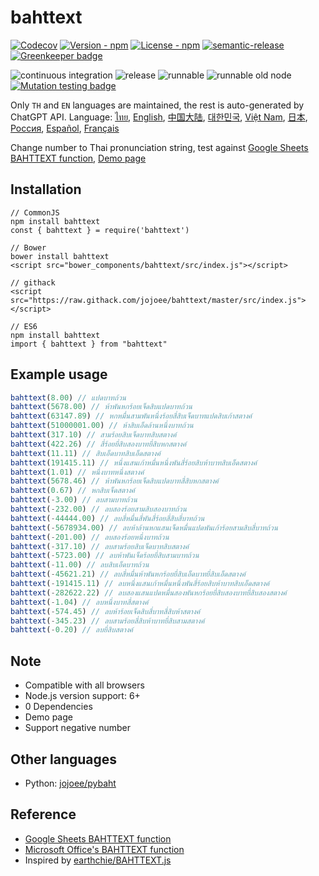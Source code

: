 # bahttext

[![Codecov](https://img.shields.io/codecov/c/github/jojoee/bahttext.svg)](https://codecov.io/github/jojoee/bahttext)
[![Version - npm](https://img.shields.io/npm/v/bahttext.svg)](https://www.npmjs.com/package/bahttext)
[![License - npm](https://img.shields.io/npm/l/bahttext.svg)](http://opensource.org/licenses/MIT)
[![semantic-release](https://img.shields.io/badge/%20%20%F0%9F%93%A6%F0%9F%9A%80-semantic--release-e10079.svg?style=flat-square)](https://github.com/semantic-release/semantic-release) [![Greenkeeper badge](https://badges.greenkeeper.io/jojoee/bahttext.svg)](https://greenkeeper.io/)

![continuous integration](https://github.com/jojoee/bahttext/workflows/continuous%20integration/badge.svg?branch=master)
![release](https://github.com/jojoee/bahttext/workflows/release/badge.svg?branch=master)
![runnable](https://github.com/jojoee/bahttext/workflows/runnable/badge.svg?branch=master)
![runnable old node](https://github.com/jojoee/bahttext/workflows/runnable%20old%20node/badge.svg?branch=master)
[![Mutation testing badge](https://img.shields.io/endpoint?style=flat&url=https%3A%2F%2Fbadge-api.stryker-mutator.io%2Fgithub.com%2Fjojoee%2Fbahttext%2Fmaster)](https://dashboard.stryker-mutator.io/reports/github.com/jojoee/bahttext/master)

Only `TH` and `EN` languages are maintained, the rest is auto-generated by ChatGPT API. Language:
[ไทย](https://github.com/jojoee/bahttext/blob/master/README.md),
[English](https://github.com/jojoee/bahttext/blob/master/README-en.md),
[中国大陆](https://github.com/jojoee/bahttext/blob/master/doc/README-cn.md),
[대한민국](https://github.com/jojoee/bahttext/blob/master/doc/README-kr.md),
[Việt Nam](https://github.com/jojoee/bahttext/blob/master/doc/README-vn.md),
[日本](https://github.com/jojoee/bahttext/blob/master/doc/README-jp.md),
[Россия](https://github.com/jojoee/bahttext/blob/master/doc/README-ru.md),
[Español](https://github.com/jojoee/bahttext/blob/master/doc/README-la.md),
[Français](https://github.com/jojoee/bahttext/blob/master/doc/README-fr.md)

Change number to Thai pronunciation string, test
against [Google Sheets BAHTTEXT function](https://support.google.com/docs/answer/9982303?hl=en), [Demo page](https://jojoee.github.io/bahttext/)

## Installation

```
// CommonJS
npm install bahttext
const { bahttext } = require('bahttext')

// Bower
bower install bahttext
<script src="bower_components/bahttext/src/index.js"></script>

// githack
<script src="https://raw.githack.com/jojoee/bahttext/master/src/index.js"></script>

// ES6
npm install bahttext
import { bahttext } from "bahttext"
```

## Example usage

```javascript
bahttext(8.00) // แปดบาทถ้วน
bahttext(5678.00) // ห้าพันหกร้อยเจ็ดสิบแปดบาทถ้วน
bahttext(63147.89) // หกหมื่นสามพันหนึ่งร้อยสี่สิบเจ็ดบาทแปดสิบเก้าสตางค์
bahttext(51000001.00) // ห้าสิบเอ็ดล้านหนึ่งบาทถ้วน
bahttext(317.10) // สามร้อยสิบเจ็ดบาทสิบสตางค์
bahttext(422.26) // สี่ร้อยยี่สิบสองบาทยี่สิบหกสตางค์
bahttext(11.11) // สิบเอ็ดบาทสิบเอ็ดสตางค์
bahttext(191415.11) // หนึ่งแสนเก้าหมื่นหนึ่งพันสี่ร้อยสิบห้าบาทสิบเอ็ดสตางค์
bahttext(1.01) // หนึ่งบาทหนึ่งสตางค์
bahttext(5678.46) // ห้าพันหกร้อยเจ็ดสิบแปดบาทสี่สิบหกสตางค์
bahttext(0.67) // หกสิบเจ็ดสตางค์
bahttext(-3.00) // ลบสามบาทถ้วน
bahttext(-232.00) // ลบสองร้อยสามสิบสองบาทถ้วน
bahttext(-44444.00) // ลบสี่หมื่นสี่พันสี่ร้อยสี่สิบสี่บาทถ้วน
bahttext(-5678934.00) // ลบห้าล้านหกแสนเจ็ดหมื่นแปดพันเก้าร้อยสามสิบสี่บาทถ้วน
bahttext(-201.00) // ลบสองร้อยหนึ่งบาทถ้วน
bahttext(-317.10) // ลบสามร้อยสิบเจ็ดบาทสิบสตางค์
bahttext(-5723.00) // ลบห้าพันเจ็ดร้อยยี่สิบสามบาทถ้วน
bahttext(-11.00) // ลบสิบเอ็ดบาทถ้วน
bahttext(-45621.21) // ลบสี่หมื่นห้าพันหกร้อยยี่สิบเอ็ดบาทยี่สิบเอ็ดสตางค์
bahttext(-191415.11) // ลบหนึ่งแสนเก้าหมื่นหนึ่งพันสี่ร้อยสิบห้าบาทสิบเอ็ดสตางค์
bahttext(-282622.22) // ลบสองแสนแปดหมื่นสองพันหกร้อยยี่สิบสองบาทยี่สิบสองสตางค์
bahttext(-1.04) // ลบหนึ่งบาทสี่สตางค์
bahttext(-574.45) // ลบห้าร้อยเจ็ดสิบสี่บาทสี่สิบห้าสตางค์
bahttext(-345.23) // ลบสามร้อยสี่สิบห้าบาทยี่สิบสามสตางค์
bahttext(-0.20) // ลบยี่สิบสตางค์
```

## Note

- Compatible with all browsers
- Node.js version support: 6+
- 0 Dependencies
- Demo page
- Support negative number

## Other languages

- Python: [jojoee/pybaht](https://github.com/jojoee/pybaht)

## Reference

- [Google Sheets BAHTTEXT function](https://support.google.com/docs/answer/9982303?hl=en)
- [Microsoft Office's BAHTTEXT function](https://support.office.com/en-us/article/BAHTTEXT-function-5ba4d0b4-abd3-4325-8d22-7a92d59aab9c)
- Inspired by [earthchie/BAHTTEXT.js](https://github.com/earthchie/BAHTTEXT.js)
